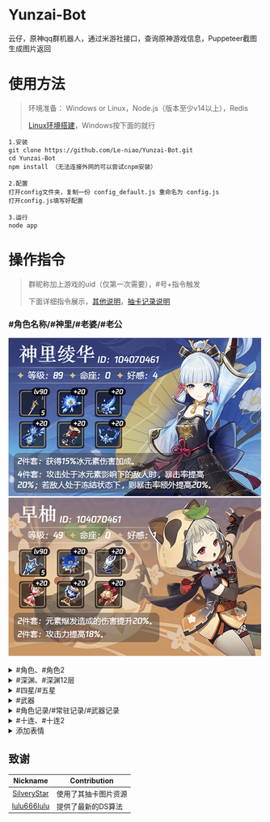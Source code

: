 # Yunzai-Bot
云仔，原神qq群机器人，通过米游社接口，查询原神游戏信息，Puppeteer截图生成图片返回

# 使用方法
>环境准备： Windows or Linux，Node.js（版本至少v14以上），Redis
>
>[Linux环境搭建](https://github.com/Le-niao/Yunzai-Bot/issues/3)，Windows按下面的就行
```
1.安装
git clone https://github.com/Le-niao/Yunzai-Bot.git
cd Yunzai-Bot
npm install （无法连接外网的可以尝试cnpm安装）

2.配置
打开config文件夹，复制一份 config_default.js 重命名为 config.js
打开config.js填写好配置

3.运行
node app
```

# 操作指令
>群昵称加上游戏的uid（仅第一次需要），#号+指令触发
>
>下面详细指令展示，[其他说明](resources/readme/命令说明.md)，[抽卡记录说明](resources/logHelp/记录帮助.md)

### #角色名称/#神里/#老婆/#老公
![神里](resources/readme/神里.png)
![早柚](resources/readme/早柚.png)

<details>
<summary>#角色、#角色2</summary>
<img src="resources/readme/角色.png" alt="#角色">
<img src="resources/readme/角色2.png" alt="#角色2">
</details>

<details>
<summary>#深渊、#深渊12层</summary>
<img src="resources/readme/深渊.png" alt="#深渊">
<img src="resources/readme/深渊12层.png" alt="#深渊12层">
</details>

<details>
<summary>#四星/#五星</summary>
<img src="resources/readme/五星.png" alt="#五星">
</details>

<details>
<summary>#武器</summary>
<img src="resources/readme/武器.png" alt="#武器">
</details>

<details>
<summary>#角色记录/#常驻记录/#武器记录</summary>
<img src="resources/readme/角色记录.png" alt="#角色记录">
</details>

<details>
<summary>#十连、#十连2</summary>
<img src="resources/readme/十连.png" alt="#十连">
</details>

<details>
<summary>添加表情</summary>
<img src="resources/readme/添加表情.png" alt="添加表情">
</details>

## 致谢
| Nickname                                                     | Contribution                        |
| :----------------------------------------------------------: | ----------------------------------- |
|[SilveryStar](https://github.com/SilveryStar/Adachi-BOT) | 使用了其抽卡图片资源 |
|[lulu666lulu](https://github.com/lulu666lulu) | 提供了最新的DS算法 |



